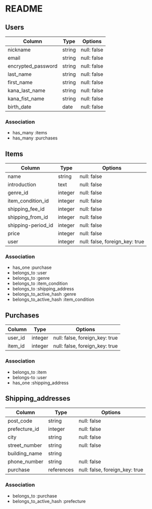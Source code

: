 # README

## Users

| Column                | Type    | Options     |
| --------------------- | ------- | ----------- |
| nickname              | string  | null: false |
| email                 | string  | null: false |
| encrypted_password    | string  | null: false |
| last_name             | string  | null: false |
| first_name            | string  | null: false |
| kana_last_name        | string  | null: false |
| kana_fist_name        | string  | null: false |
| birth_date            | date    | null: false |


### Association
- has_many :items
- has_many :purchases


## Items

| Column                | Type    | Options     |
| --------------------- | ------- | ----------- |
| name                  | string  | null: false |
| introduction          | text    | null: false |
| genre_id              | integer | null: false |
| item_condition_id     | integer | null: false |  
| shipping_fee_id       | integer | null: false |
| shipping_from_id      | integer | null: false |
| shipping-period_id    | integer | null: false |
| price                 | integer | null: false |
| user                  | integer | null: false, foreign_key: true | 

### Association
- has_one :purchase
- belongs_to :user
- belongs_to :genre
- belongs_to :item_condition
- belongs_to :shipping_address
- belongs_to_active_hash :genre
- belongs_to_active_hash :item_condition


## Purchases

| Column                | Type    | Options     |
| --------------------- | ------- | ----------- |
| user_id               | integer | null: false, foreign_key: true |
| item_id               | integer | null: false, foreign_key: true |

### Association
- belongs_to :item
- belongs-to :user
- has_one :shipping_address


## Shipping_addresses

| Column                | Type    | Options     |
| --------------------- | ------- | ----------- |
| post_code             | string  | null: false |
| prefecture_id         | integer | null: false |
| city                  | string  | null: false |
| street_number         | string  | null: false |
| building_name         | string  | 
| phone_number          | string  | null: false |
| purchase              | references | null: false, foreign_key: true | 

### Association
- belongs_to :purchase
- belongs_to_active_hash :prefecture




